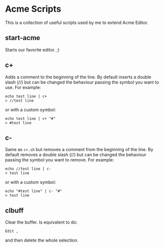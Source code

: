 # Acme Scripts

This is a collection of useful scripts used by me to extend Acme Editor.

## start-acme
Starts our favorite editor. ;)

## c+
Adds a comment to the beginning of the line. By default inserts a double slash
(//) but can be changed the behaviour passing the symbol you want to use.
For example:
```
echo test line | c+
> //test line
```
or with a custom symbol:
```
echo test line | c+ "#"
> #test line
```

## c-
Same as `c+.sh` but removes a comment from the beginning of the line. By
default removes a double slash (//) but can be changed the behaviour passing
the symbol you want to remove.
For example:
```
echo //test line | c-
> test line
```
or with a custom symbol:
```
echo "#test line" | c- "#"
> test line
```

## clbuff
Clear the buffer. Is equivalent to do:
```
Edit ,
```
and then delete the whole selection.